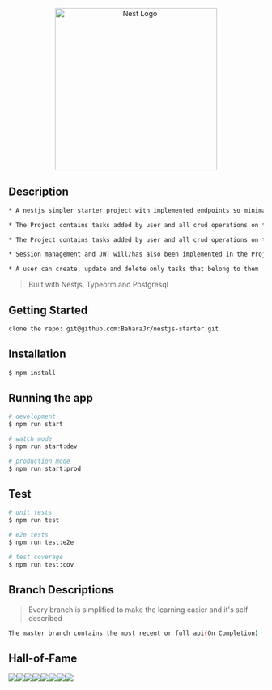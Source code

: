 <p align="center">
  <a href="http://nestjs.com/" target="blank"><img src="https://nestjs.com/img/logo_text.svg" width="320" alt="Nest Logo" /></a>
</p>

 
## Description
```bash
* A nestjs simpler starter project with implemented endpoints so minimalist for anyone to understand

* The Project contains tasks added by user and all crud operations on tasks and users

* The Project contains tasks added by user and all crud operations on tasks and users.

* Session management and JWT will/has also been implemented in the Project.

* A user can create, update and delete only tasks that belong to them
```
> Built with Nestjs, Typeorm and Postgresql
## Getting Started
```bash
clone the repo: git@github.com:BaharaJr/nestjs-starter.git
```

## Installation

```bash
$ npm install
```

## Running the app

```bash
# development
$ npm run start

# watch mode
$ npm run start:dev

# production mode
$ npm run start:prod
```

## Test

```bash
# unit tests
$ npm run test

# e2e tests
$ npm run test:e2e

# test coverage
$ npm run test:cov
```
## Branch Descriptions
> Every branch is simplified to make the learning easier and it's self described
```bash
The master branch contains the most recent or full api(On Completion)
```
## Hall-of-Fame
[![](https://sourcerer.io/fame/BaharaJr/BaharaJr/nestjs-starter/images/0)](https://sourcerer.io/fame/BaharaJr/BaharaJr/nestjs-starter/links/0)[![](https://sourcerer.io/fame/BaharaJr/BaharaJr/nestjs-starter/images/1)](https://sourcerer.io/fame/BaharaJr/BaharaJr/nestjs-starter/links/1)[![](https://sourcerer.io/fame/BaharaJr/BaharaJr/nestjs-starter/images/2)](https://sourcerer.io/fame/BaharaJr/BaharaJr/nestjs-starter/links/2)[![](https://sourcerer.io/fame/BaharaJr/BaharaJr/nestjs-starter/images/3)](https://sourcerer.io/fame/BaharaJr/BaharaJr/nestjs-starter/links/3)[![](https://sourcerer.io/fame/BaharaJr/BaharaJr/nestjs-starter/images/4)](https://sourcerer.io/fame/BaharaJr/BaharaJr/nestjs-starter/links/4)[![](https://sourcerer.io/fame/BaharaJr/BaharaJr/nestjs-starter/images/5)](https://sourcerer.io/fame/BaharaJr/BaharaJr/nestjs-starter/links/5)[![](https://sourcerer.io/fame/BaharaJr/BaharaJr/nestjs-starter/images/6)](https://sourcerer.io/fame/BaharaJr/BaharaJr/nestjs-starter/links/6)[![](https://sourcerer.io/fame/BaharaJr/BaharaJr/nestjs-starter/images/7)](https://sourcerer.io/fame/BaharaJr/BaharaJr/nestjs-starter/links/7)
